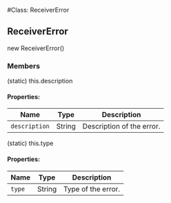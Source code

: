 #Class: ReceiverError
  
## ReceiverError
new ReceiverError()
  
### Members
<span class="type-signature">(static) </span> this.description

#### Properties:
<table class=props><thead><tr><th>Name<th>Type<th class=last>Description<tbody><tr><td class=name><code>description</code><td class=type><span class=param-type>String</span><td class="last description">Description of the error.</table>
  
<span class="type-signature">(static) </span> this.type
   
#### Properties:
<table class=props><thead><tr><th>Name<th>Type<th class=last>Description<tbody><tr><td class=name><code>type</code><td class=type><span class=param-type>String</span><td class="last description">Type of the error.</table>